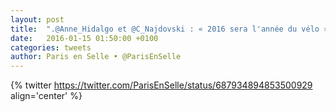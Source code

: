 ```yaml
---
layout: post
title:  ".@Anne_Hidalgo et @C_Najdovski : « 2016 sera l'année du vélo » @Paris"
date:   2016-01-15 01:50:00 +0100
categories: tweets
author: Paris en Selle • @ParisEnSelle
---
```

{% twitter https://twitter.com/ParisEnSelle/status/687934894853500929 align='center' %}
